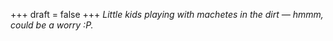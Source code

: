 
+++
draft = false
+++
_Little kids playing with machetes in the dirt &mdash; hmmm, could be a worry :P._
